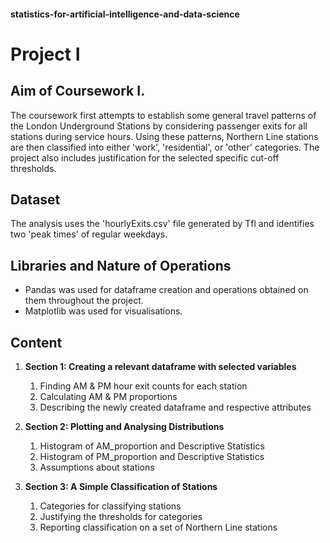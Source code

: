 #### statistics-for-artificial-intelligence-and-data-science


# **Project I**

## **Aim of Coursework I.**
The coursework first attempts to establish some general travel patterns of the London Underground Stations by considering passenger exits for all stations during service hours. Using these patterns, Northern Line stations are then classified into either 'work', 'residential', or 'other' categories. The project also includes justification for the selected specific cut-off thresholds.

## **Dataset**
The analysis uses the 'hourlyExits.csv' file generated by Tfl and identifies two 'peak times' of regular weekdays.

## **Libraries and Nature of Operations**
* Pandas was used for dataframe creation and operations obtained on them throughout the project. 
* Matplotlib was used for visualisations. 


## **Content**

 1. **Section 1: Creating a relevant dataframe with selected variables**
      1. Finding AM & PM hour exit counts for each station
      1. Calculating AM & PM proportions
      1. Describing the newly created dataframe and respective attributes
      
 2. **Section 2: Plotting and Analysing Distributions**
      1. Histogram of AM_proportion and Descriptive Statistics
      1. Histogram of PM_proportion and Descriptive Statistics
      1. Assumptions about stations
      
 3. **Section 3: A Simple Classification of Stations**
      1. Categories for classifying stations 
      1. Justifying the thresholds for categories
      1. Reporting classification on a set of Northern Line stations   

      
      
      
      
 
